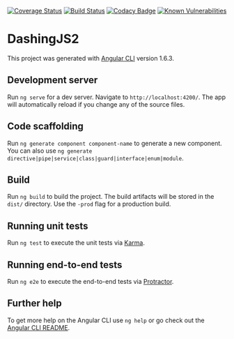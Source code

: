 [![Coverage Status](https://coveralls.io/repos/github/MikhaelGerbet/dashingJS2/badge.svg?branch=master)](https://coveralls.io/github/MikhaelGerbet/dashingJS2?branch=master)
[![Build Status](https://travis-ci.org/MikhaelGerbet/dashingJS2.svg?branch=master)](https://travis-ci.org/MikhaelGerbet/dashingJS2)
[![Codacy Badge](https://api.codacy.com/project/badge/Grade/fb5f5e9cd38d4bd9b73e8d3a4db66ad0)](https://www.codacy.com/app/frollon.noir/dashingJS2?utm_source=github.com&amp;utm_medium=referral&amp;utm_content=MikhaelGerbet/dashingJS2&amp;utm_campaign=Badge_Grade)
[![Known Vulnerabilities](https://snyk.io/test/github/mikhaelgerbet/dashingjs2/badge.svg?targetFile=package.json)](https://snyk.io/test/github/mikhaelgerbet/dashingjs2?targetFile=package.json)

# DashingJS2

This project was generated with [Angular CLI](https://github.com/angular/angular-cli) version 1.6.3.

## Development server

Run `ng serve` for a dev server. Navigate to `http://localhost:4200/`. The app will automatically reload if you change any of the source files.

## Code scaffolding

Run `ng generate component component-name` to generate a new component. You can also use `ng generate directive|pipe|service|class|guard|interface|enum|module`.

## Build

Run `ng build` to build the project. The build artifacts will be stored in the `dist/` directory. Use the `-prod` flag for a production build.

## Running unit tests

Run `ng test` to execute the unit tests via [Karma](https://karma-runner.github.io).

## Running end-to-end tests

Run `ng e2e` to execute the end-to-end tests via [Protractor](http://www.protractortest.org/).

## Further help

To get more help on the Angular CLI use `ng help` or go check out the [Angular CLI README](https://github.com/angular/angular-cli/blob/master/README.md).
